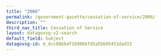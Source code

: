 ```yaml
---
title: "2006"
permalink: /government-gazette/cessation-of-service/2006/
description: ""
third_nav_title: Cessation of Service
layout: datagovsg-v2-search
default_field: Subject
datagovsg-id: d_dcc08bbdf169866fd5a5bb95451dad15
---
```

